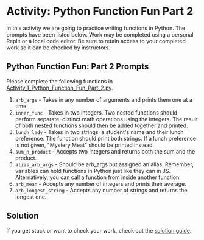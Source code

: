 # Activity: Python Function Fun Part 2

In this activity we are going to practice writing functions in Python. The prompts have been listed below. Work may be completed using a personal Replit or a local code editor. Be sure to retain access to your completed work so it can be checked by instructors.

## Python Function Fun: Part 2 Prompts

Please complete the following functions in [Activity_1_Python_Function_Fun_Part_2.py](Activity_1_Python_Function_Fun_Part_2.py).

1. `arb_args` - Takes in any number of arguments and prints them one at a time.
2. `inner_func` - Takes in two integers. Two nested functions should perform separate, distinct math operations using the integers. The result of both nested functions should then be added together and printed.
3. `lunch_lady` - Takes in two strings: a student's name and their lunch preference. The function should print both strings. If a lunch preference is not given, "Mystery Meat" should be printed instead.
4. `sum_n_product` - Accepts two integers and returns both the sum and the product.
5. `alias_arb_args` - Should be arb_args but assigned an alias. Remember, variables can hold functions in Python just like they can in JS. Alternatively, you can call a function from inside another function.
6. `arb_mean` - Accepts any number of integers and prints their average.
7. `arb_longest_string` - Accepts any number of strings and returns the longest one.

## Solution

If you get stuck or want to check your work, check out the [solution guide](https://replit.com/@SD-Team/1021-solution#main.py).
